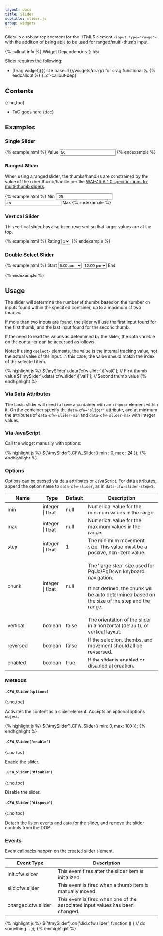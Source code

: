 ```yaml
---
layout: docs
title: Slider
subtitle: slider.js
group: widgets
---
```


Slider is a robust replacement for the HTML5 element `<input type="range">` with the addition of being able to be used for ranged/multi-thumb input.

{% callout info %}
Widget Dependencies
{:.h5}

Slider requires the following:

* [Drag widget]({{ site.baseurl}}/widgets/drag/) for drag functionality.
{% endcallout %}
{:.cf-callout-dep}

## Contents
{:.no_toc}

* ToC goes here
{:toc}

## Examples

### Single Slider

{% example html %}
<span data-cfw="slider" data-cfw-slider-min="0" data-cfw-slider-max="100">
    <label>Value <input type="text" value="50" /></label>
</span>
{% endexample %}

### Ranged Slider

When using a ranged slider, the thumbs/handles are constrained by the value of the other thumb/handle per the [WAI-ARIA 1.0 specifications for multi-thumb sliders](https://www.w3.org/TR/wai-aria-practices/#slidertwothumb).

{% example html %}
<span data-cfw="slider" data-cfw-slider-min="-50" data-cfw-slider-max="50" data-cfw-slider-step="5">
    <label>Min <input type="text" value="-25" /></label>
    <label><input type="text" value="25" /> Max</label>
</span>
{% endexample %}

### Vertical Slider

This vertical slider has also been reversed so that larger values are at the top.

{% example html %}
<span data-cfw="slider" data-cfw-slider-min="0" data-cfw-slider-max="5" data-cfw-slider-vertical="true" data-cfw-slider-reversed="true">
    <label for="slider1">Rating</label>
    <select id="slider1">
        <option value="0">0</option>
        <option value="1" selected>1</option>
        <option value="2">2</option>
        <option value="3">3</option>
        <option value="4">4</option>
        <option value="5">5</option>
    </select>
</span>
{% endexample %}

### Double Select Slider

{% example html %}
<span id="slider2">
    <label for="slider2_0">Start</label>
    <select id="slider2_0">
        <option value="12:00 am">12:00 am</option>
        <option value="1:00 am">1:00 am</option>
        <option value="2:00 am">2:00 am</option>
        <option value="3:00 am">3:00 am</option>
        <option value="4:00 am">4:00 am</option>
        <option value="5:00 am" selected>5:00 am</option>
        <option value="6:00 am">6:00 am</option>
        <option value="7:00 am">7:00 am</option>
        <option value="8:00 am">8:00 am</option>
        <option value="9:00 am">9:00 am</option>
        <option value="10:00 am">10:00 am</option>
        <option value="11:00 am">11:00 am</option>
        <option value="12:00 pm">12:00 pm</option>
        <option value="1:00 pm">1:00 pm</option>
        <option value="2:00 pm">2:00 pm</option>
        <option value="3:00 pm">3:00 pm</option>
        <option value="4:00 pm">4:00 pm</option>
        <option value="5:00 pm">5:00 pm</option>
        <option value="6:00 pm">6:00 pm</option>
        <option value="7:00 pm">7:00 pm</option>
        <option value="8:00 pm">8:00 pm</option>
        <option value="9:00 pm">9:00 pm</option>
        <option value="10:00 pm">10:00 pm</option>
        <option value="11:00 pm">11:00 pm</option>
        <option value="12:00 am">12:00 am</option>
    </select>
    <select id="slider2_1">
        <option value="12:00 am">12:00 am</option>
        <option value="1:00 am">1:00 am</option>
        <option value="2:00 am">2:00 am</option>
        <option value="3:00 am">3:00 am</option>
        <option value="4:00 am">4:00 am</option>
        <option value="5:00 am">5:00 am</option>
        <option value="6:00 am">6:00 am</option>
        <option value="7:00 am">7:00 am</option>
        <option value="8:00 am">8:00 am</option>
        <option value="9:00 am">9:00 am</option>
        <option value="10:00 am">10:00 am</option>
        <option value="11:00 am">11:00 am</option>
        <option value="12:00 pm" selected>12:00 pm</option>
        <option value="1:00 pm">1:00 pm</option>
        <option value="2:00 pm">2:00 pm</option>
        <option value="3:00 pm">3:00 pm</option>
        <option value="4:00 pm">4:00 pm</option>
        <option value="5:00 pm">5:00 pm</option>
        <option value="6:00 pm">6:00 pm</option>
        <option value="7:00 pm">7:00 pm</option>
        <option value="8:00 pm">8:00 pm</option>
        <option value="9:00 pm">9:00 pm</option>
        <option value="10:00 pm">10:00 pm</option>
        <option value="11:00 pm">11:00 pm</option>
        <option value="12:00 am">12:00 am</option>
    </select>
    <label id="slider2_1_Label" for="slider2_1">End</label>
</span>
<script type="text/javascript">
$('#slider2').CFW_Slider({
    min : 0,
    max : 24
});
</script>
{% endexample %}

## Usage

The slider will determine the number of thumbs based on the number on inputs found within the specified container, up to a maximum of two thumbs.

If more than two inputs are found, the slider will use the first input found for the first thumb, and the last input found for the second thumb.

If the need to read the values as determined by the slider, the data variable on the container can be accessed as follows.

Note: If using `<select>` elements, the value is the internal tracking value, not the actual value of the input. In this case, the value should match the index of the selected item.

{% highlight js %}
$('mySlider').data('cfw.slider')['val0']; // First thumb value
$('mySlider').data('cfw.slider')['val1']; // Second thumb value
{% endhighlight %}

### Via Data Attributes

The basic slider will need to have a container with an `<input>` element within it.  On the container specify the `data-cfw="slider"` attribute, and at minimum the attributes of `data-cfw-slider-min` and `data-cfw-slider-max` with integer values.

### Via JavaScript

Call the widget manually with options:

{% highlight js %}
$('#mySlider').CFW_Slider({
    min : 0,
    max : 24
});
{% endhighlight %}

### Options

Options can be passed via data attributes or JavaScript. For data attributes, append the option name to `data-cfw-slider`, as in `data-cfw-slider-step=5`.

<div class="table-scroll">
    <table class="table table-bordered table-striped">
        <thead>
            <tr>
                <th style="width: 100px;">Name</th>
                <th style="width: 50px;">Type</th>
                <th style="width: 50px;">Default</th>
                <th>Description</th>
            </tr>
        </thead>
        <tbody>
            <tr>
                <td>min</td>
                <td>integer | float</td>
                <td>null</td>
                <td>Numerical value for the minimum values in the range</td>
            </tr>
            <tr>
                <td>max</td>
                <td>integer | float</td>
                <td>null</td>
                <td>Numerical value for the maximum values in the range.</td>
            </tr>
            <tr>
                <td>step</td>
                <td>integer | float</td>
                <td>1</td>
                <td>The minimum movement size.  This value must be a positive, non-zero value.</td>
            </tr>
            <tr>
                <td>chunk</td>
                <td>integer | float</td>
                <td>null</td>
                <td>
                    <p>The 'large step' size used for PgUp/PgDown keyboard navigation.</p>
                    <p>If not defined, the chunk will be auto determined based on the size of the step and the range.</p>
                </td>
            </tr>
            <tr>
                <td>vertical</td>
                <td>boolean</td>
                <td>false</td>
                <td>The orientation of the slider in a horizontal (default), or vertical layout.</td>
            </tr>
            <tr>
                <td>reversed</td>
                <td>boolean</td>
                <td>false</td>
                <td>If the selection, thumbs, and movement should all be revsersed.</td>
            </tr>
            <tr>
                <td>enabled</td>
                <td>boolean</td>
                <td>true</td>
                <td>If the slider is enabled or disabled at creation.</td>
            </tr>
        </tbody>
    </table>
</div>

### Methods

#### `.CFW_Slider(options)`
{:.no_toc}

Activates the content as a slider element. Accepts an optional options `object`.

{% highlight js %}
$('#mySlider').CFW_Slider({
    min: 0,
    max: 100
});
{% endhighlight %}

#### `.CFW_Slider('enable')`
{:.no_toc}

Enable the slider.

#### `.CFW_Slider('disable')`
{:.no_toc}

Disable the slider.

#### `.CFW_Slider('dispose')`
{:.no_toc}

Detach the listen events and data for the slider, and remove the slider controls from the DOM.

### Events

Event callbacks happen on the created slider element.

<div class="table-scroll">
    <table class="table table-bordered table-striped">
        <thead>
            <tr>
                <th style="width: 150px;">Event Type</th>
                <th>Description</th>
            </tr>
        </thead>
        <tbody>
            <tr>
                <td>init.cfw.slider</td>
                <td>This event fires after the slider item is initialized.</td>
            </tr>
            <tr>
                <td>slid.cfw.slider</td>
                <td>This event is fired when a thumb item is manually moved.</td>
            </tr>
            <tr>
                <td>changed.cfw.slider</td>
                <td>This event is fired when one of the associated input values has been changed.</td>
            </tr>
        </tbody>
    </table>
</div>

{% highlight js %}
$('#mySlider').on('slid.cfw.slider', function () {
  // do something...
});
{% endhighlight %}
